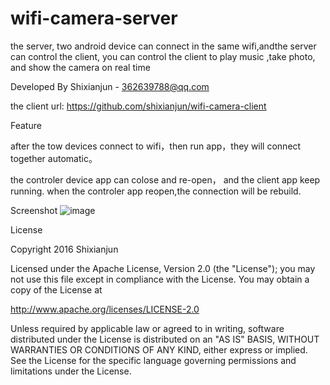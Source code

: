 # wifi-camera-server
the server, two android device can connect in the same wifi,andthe server can control the client, you can control the client to play music ,take photo, and show the camera  on real time

Developed By  Shixianjun - 362639788@qq.com

the client url: https://github.com/shixianjun/wifi-camera-client

Feature

after the tow devices connect to wifi，then run app，they will connect together automatic。

the controler device app can colose and re-open， and the client app  keep running. when the controler app reopen,the connection will be rebuild.

Screenshot
![image](https://github.com/shixianjun/wifi-camera-server/blob/master/pic/649081208119610046.jpg)

License

Copyright 2016 Shixianjun

Licensed under the Apache License, Version 2.0 (the "License"); you may not use this file except in compliance with the License. You may obtain a copy of the License at

http://www.apache.org/licenses/LICENSE-2.0

Unless required by applicable law or agreed to in writing, software distributed under the License is distributed on an "AS IS" BASIS, WITHOUT WARRANTIES OR CONDITIONS OF ANY KIND, either express or implied. See the License for the specific language governing permissions and limitations under the License.
